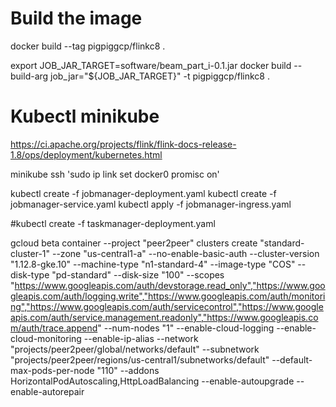 
# Build the image
docker build --tag pigpiggcp/flinkc8 .

export JOB_JAR_TARGET=software/beam_part_i-0.1.jar
docker build --build-arg job_jar="${JOB_JAR_TARGET}"  -t pigpiggcp/flinkc8 .

# Kubectl minikube
https://ci.apache.org/projects/flink/flink-docs-release-1.8/ops/deployment/kubernetes.html

minikube ssh 'sudo ip link set docker0 promisc on'

kubectl create -f jobmanager-deployment.yaml
kubectl create -f jobmanager-service.yaml
kubectl apply -f jobmanager-ingress.yaml

#kubectl create -f taskmanager-deployment.yaml

gcloud beta container --project "peer2peer" clusters create "standard-cluster-1" --zone "us-central1-a" --no-enable-basic-auth --cluster-version "1.12.8-gke.10" --machine-type "n1-standard-4" --image-type "COS" --disk-type "pd-standard" --disk-size "100" --scopes "https://www.googleapis.com/auth/devstorage.read_only","https://www.googleapis.com/auth/logging.write","https://www.googleapis.com/auth/monitoring","https://www.googleapis.com/auth/servicecontrol","https://www.googleapis.com/auth/service.management.readonly","https://www.googleapis.com/auth/trace.append" --num-nodes "1" --enable-cloud-logging --enable-cloud-monitoring --enable-ip-alias --network "projects/peer2peer/global/networks/default" --subnetwork "projects/peer2peer/regions/us-central1/subnetworks/default" --default-max-pods-per-node "110" --addons HorizontalPodAutoscaling,HttpLoadBalancing --enable-autoupgrade --enable-autorepair